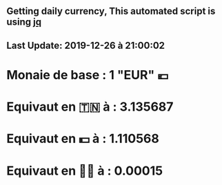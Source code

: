 ## Getting daily currency, This automated script is using [jq](https://stedolan.github.io/jq/)
## Last Update:  2019-12-26 à 21:00:02
 # Monaie de base : 1 "EUR" 💶 
 # Equivaut en 🇹🇳 à :  3.135687 
 # Equivaut en 💵 à : 1.110568
 # Equivaut en 🐱‍💻 à :  0.00015

